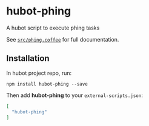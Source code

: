 # hubot-phing

A hubot script to execute phing tasks 

See [`src/phing.coffee`](src/phing.coffee) for full documentation.

## Installation

In hubot project repo, run:

`npm install hubot-phing --save`

Then add **hubot-phing** to your `external-scripts.json`:

```json
[
  "hubot-phing"
]
```

